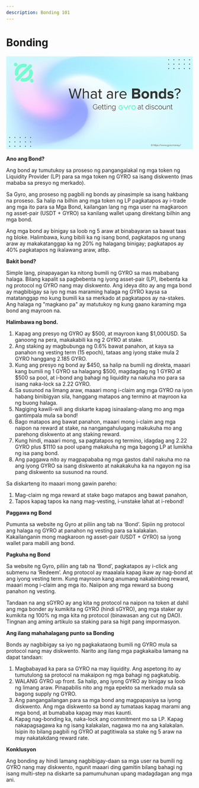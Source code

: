 ```yaml
---
description: Bonding 101
---
```


# Bonding

![](<../.gitbook/assets/image (29).png>)

**Ano ang Bond?**

Ang bond ay tumutukoy sa proseso ng pangangalakal ng mga token ng Liquidity Provider (LP) para sa mga token ng GYRO sa isang diskwento (mas mababa sa presyo ng merkado).

Sa Gyro, ang proseso ng pagbili ng bonds ay pinasimple sa isang hakbang na proseso. Sa halip na bilhin ang mga token ng LP pagkatapos ay i-trade ang mga ito para sa Mga Bond, kailangan lang ng mga user na magkaroon ng asset-pair (USDT + GYRO) sa kanilang wallet upang direktang bilhin ang mga bond.

Ang mga bond ay binigay sa loob ng 5 araw at binabayaran sa bawat taas ng bloke. Halimbawa, kung bibili ka ng isang bond, pagkatapos ng unang araw ay makakatanggap ka ng 20% ​​ng halagang binigay; pagkatapos ay 40% pagkatapos ng ikalawang araw, atbp.

**Bakit bond?**

Simple lang, pinapayagan ka nitong bumili ng GYRO sa mas mababang halaga. Bilang kapalit sa pagbebenta ng iyong asset-pair (LP), ibebenta ka ng protocol ng GYRO nang may diskwento. Ang ideya dito ay ang mga bond ay magbibigay sa iyo ng mas maraming halaga ng GYRO kaysa sa matatanggap mo kung bumili ka sa merkado at pagkatapos ay na-stakes. Ang halaga ng "magkano pa" ay matutukoy ng kung gaano karaming mga bond ang mayroon na.

**Halimbawa ng bond.**

1. Kapag ang presyo ng GYRO ay $500, at mayroon kang $1,000USD. Sa ganoong na pera, makakabili ka ng 2 GYRO at stake.&#x20;
2. Ang staking ay magbubunga ng 0.6% bawat panahon, at kaya sa panahon ng vesting term (15 epoch), tataas ang iyong stake mula 2 GYRO hanggang 2.185 GYRO.&#x20;
3. Kung ang presyo ng bond ay $450, sa halip na bumili ng direkta, maaari kang bumili ng 1 GYRO sa halagang $500, magdagdag ng 1 GYRO at $500 sa pool, at i-bond ang bahagi ng liquidity na nakuha mo para sa isang naka-lock sa 2.22 GYRO.&#x20;
4. Sa susunod na limang araw, maaari mong i-claim ang mga GYRO na iyon habang binibigyan sila, hanggang matapos ang termino at mayroon ka ng buong halaga.&#x20;
5. Nagiging kawili-wili ang diskarte kapag isinaalang-alang mo ang mga gantimpala mula sa bond!&#x20;
6. Bago matapos ang bawat panahon, maaari mong i-claim ang mga naipon na reward at stake, na nangangahulugang makukuha mo ang parehong diskwento at ang staking reward.&#x20;
7. Kung hindi, maaari mong, sa pagtatapos ng termino, idagdag ang 2.22 GYRO plus $1110 sa pool upang makakuha ng mga bagong LP at lumikha ng isa pang bond.&#x20;
8. Ang paggawa nito ay magpapababa ng mga gastos dahil nakuha mo na ang iyong GYRO sa isang diskwento at nakakakuha ka na ngayon ng isa pang diskwento sa susunod na round.&#x20;

Sa diskarteng ito maaari mong gawin pareho:

1. Mag-claim ng mga reward at stake bago matapos ang bawat panahon,
2. Tapos kapag tapos ka nang mag-vesting, i-unstake lahat at i-rebond!

**Paggawa ng Bond**

Pumunta sa website ng Gyro at piliin ang tab na ‘Bond’. Sipiin ng protocol ang halaga ng GYRO at panahon ng vesting para sa kalakalan. Kakailanganin mong magkaroon ng asset-pair (USDT + GYRO) sa iyong wallet para mabili ang bond.

**Pagkuha ng Bond**

Sa website ng Gyro, piliin ang tab na ‘Bond’, pagkatapos ay i-click ang submenu na ‘Redeem’. Ang protocol ay maaalala kapag ikaw ay nag-bond at ang iyong vesting term. Kung mayroon kang anumang nakabinbing reward, maaari mong i-claim ang mga ito. Naiipon ang mga reward sa buong panahon ng vesting.

Tandaan na ang sGYRO ay ang kita ng protocol na naipon na token at dahil ang mga bonder ay kumikita ng GYRO (hindi sGYRO), ang mga staker ay kumikita ng 100% ng mga kita ng protocol (binawasan ang cut ng DAO). Tingnan ang aming artikulo sa staking para sa higit pang impormasyon.

**Ang ilang mahahalagang punto sa Bonding**

Bonds ay nagbibigay sa iyo ng pagkakataong bumili ng GYRO mula sa protocol nang may diskwento. Narito ang ilang mga pagkakaiba lamang na dapat tandaan:

1. Magbabayad ka para sa GYRO na may liquidity. Ang aspetong ito ay tumutulong sa protocol na makaipon ng mga bahagi ng pagkatubig.&#x20;
2. WALANG GYRO up front. Sa halip, ang iyong GYRO ay binigay sa loob ng limang araw. Pinapabilis nito ang mga epekto sa merkado mula sa bagong supply ng GYRO.&#x20;
3. Ang pangangailangan para sa mga bond ang magpapasiya sa iyong diskwento. Ang mga diskwento sa bond ay tumataas kapag marami ang mga bond, at bumababa kapag may mas kaunti.&#x20;
4. Kapag nag-bonding ka, naka-lock ang commitment mo sa LP. Kapag nakapagsagawa ka ng isang kalakalan, nagawa mo na ang kalakalan. Isipin ito bilang pagbili ng GYRO at pagtitiwala sa stake ng 5 araw na may nakatakdang reward rate.

**Konklusyon**

Ang bonding ay hindi lamang nagbibigay-daan sa mga user na bumili ng GYRO nang may diskwento, ngunit maaari ding gamitin bilang bahagi ng isang multi-step na diskarte sa pamumuhunan upang madagdagan ang mga ani.
